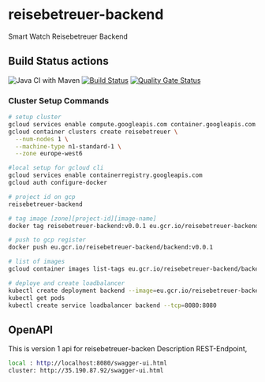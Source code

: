 # reisebetreuer-backend
Smart Watch Reisebetreuer Backend

## Build Status actions
![Java CI with Maven](https://github.com/team-chip-tuning/reisebetreuer-backend/workflows/Java%20CI%20with%20Maven/badge.svg)
[![Build Status](https://travis-ci.org/team-chip-tuning/reisebetreuer-backend.svg?branch=master)](https://travis-ci.org/team-chip-tuning/reisebetreuer-backend)
[![Quality Gate Status](https://sonarcloud.io/api/project_badges/measure?project=reisebetreuer-backend&metric=alert_status)](https://sonarcloud.io/dashboard?id=reisebetreuer-backend)

### Cluster Setup Commands
```bash
# setup cluster
gcloud services enable compute.googleapis.com container.googleapis.com
gcloud container clusters create reisebetreuer \
  --num-nodes 1 \
  --machine-type n1-standard-1 \
  --zone europe-west6

#local setup for gcloud cli
gcloud services enable containerregistry.googleapis.com
gcloud auth configure-docker

# project id on gcp
reisebetreuer-backend

# tag image [zone][project-id][image-name]
docker tag reisebetreuer-backend:v0.0.1 eu.gcr.io/reisebetreuer-backend/backend:v0.0.1

# push to gcp register
docker push eu.gcr.io/reisebetreuer-backend/backend:v0.0.1

# list of images
gcloud container images list-tags eu.gcr.io/reisebetreuer-backend/backend

# deploye and create loadbalancer
kubectl create deployment backend --image=eu.gcr.io/reisebetreuer-backend/backend:v0.0.1
kubectl get pods
kubectl create service loadbalancer backend --tcp=8080:8080
```
## OpenAPI
This is version 1 api for reisebetreuer-backen
Description REST-Endpoint, 

```bash
local : http://localhost:8080/swagger-ui.html
cluster: http://35.190.87.92/swagger-ui.html
```
